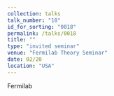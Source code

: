 ```yaml
---
collection: talks
talk_number: "18"
id_for_sorting: "0018"
permalink: /talks/0018
title: "" 
type: "invited seminar"
venue: "Fermilab Theory Seminar"
date: 02/20
location: "USA"
---
```


Fermilab
